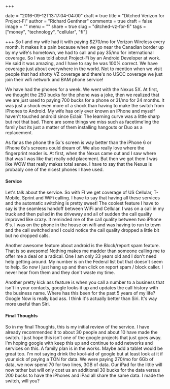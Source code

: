 +++

date = "2016-09-12T13:17:04-04:00"
draft = true
title = "Ditched Verizon for Project-Fi"
author = "Richard Genthner"
comments = true
draft = false
image = ""
menu = ""
share = true
slug = "ditched-vz-for-fi"
tags = ["money", "technology", "cellular", "fi"]

+++
So I and my wife had it with paying $270/mo for Verizon Wireless every month. It makes it a pain because when we go near
the Canadian border up by my wife's hometown, we had to call and pay 35/mo for international coverage. So I was told
about Project-Fi by an Android Developer at work. He said it was amazing, and I have to say he was 100% correct. We have coverage
just about everywhere in the world. Not to mention when we visit people that had shotty VZ coverage and there's no USCC coverage
we just join their wifi network and BAM phone service!

We have had the phones for a week. We went with the Nexus 5X. At first, we thought the 250 bucks for the phone was a joke, then we
realized that we are just used to paying 700 bucks for a phone or 31/mo for 24 months. It was just a shock even more of a shock than having
to make the switch from iPhones to Android. My wife has only ever known an iPhone and myself haven't touched android since Eclair. The learning
curve was a little sharp but not that bad. There are some things we miss such as facetime'ing the family but its just a matter of them installing
hangouts or Duo as a replacement.

As far as the phone the 5x's screen is way better than the iPhone 6 or iPhone 6s's screens could dream of. We also really love where the fingerprint
reader is. At first, when the Nexus came out and I saw where that was I was like that really odd placement. But then we got them I was like WOW that really
makes total sense. I have to say that the Nexus is probably one of the nicest phones I have used.

#### Service
Let's talk about the service. So with FI we get coverage of US Cellular, T-Mobile, Sprint and WiFi calling. I have to say that having all these
services and the automatic switching is pretty sweet! The coolest feature I have to say is the seamless handoff between WiFi and Cellular. I was on
a call in my truck and then pulled in the driveway and all of sudden the call quality improved like crazy. It reminded me of the call quality between two iPhone 6's.
I was on the phone in the house on wifi and was having to run to town and the call switched and I could notice the call quality dropped a little bit but no dropped calls.

Another awesome feature about android is the Block/report spam feature. That is so awesome! Nothing makes me madder than someone calling me to offer
me a deal on a radical. One I am only 33 years old and I don't need help getting around. My number is on the Federal list but that doesn't seem to help. So now
I just hang up and then click on report spam / block caller. I never hear from them and they don't waste my time.

Another pretty kick ass feature is when you call a number to a business that isn't in your contacts, google looks it up and updates the call history with the business name. Where has
this been for the past 5 years of my life? Google Now is really bad ass. I think it's actually better than Siri. It's way more useful than Siri.

#### Final Thoughts
So in my final Thoughts, this is my initial review of the service. I have already recommended it to about 30 people and about 10 have made the switch. I just
hope this isn't one of the google projects that just goes away. I'm hoping google with keep this up and continue to add networks and services on this. A family
plan is in the works. Maybe add a tablet would be great too. I'm not saying drink the kool-aid of google but at least look at it if your sick of paying a TON for data.
We were paying 270/mo for 6Gb of data, we now spend 70 for two lines, 3GB of data. Our iPad for the little will now tether but will only cost us an additional 30 bucks for the data
versus 200 bucks to have the iPhones and iPad all share the same data. I made the switch, will you? 
